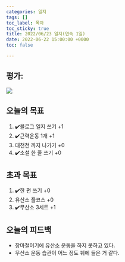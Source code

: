 ```yaml
---
categories: 일지
tags: []
toc_label: 목차
toc_sticky: true
title: 2022/06/23 일지(연속 1일)
date: 2022-06-22 15:00:00 +0000
toc: false

---
```

## 평가:

![](/blog/assets/images/c_rank.webp)

## 오늘의 목표

1. :heavy_check_mark:블로그 일지 쓰기 +1
2. :heavy_check_mark:근력운동 1개 +1
3. 대천천 까지 나가기 +0
4. :heavy_check_mark:소설 한 줄 쓰기 +0

## 초과 목표

1. :heavy_check_mark:한 편 쓰기 +0
2. 유산소 풀코스 +0
3. :heavy_check_mark:무산소 3세트 +1

## 오늘의 피드백

* 장마철이기에 유산소 운동을 하지 못하고 있다.
* 무산소 운동 습관이 어느 정도 궤에 들은 거 같다.